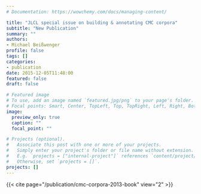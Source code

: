```yaml
---
# Documentation: https://wowchemy.com/docs/managing-content/

title: "JLCL special issue on building & annotating CMC corpora"
subtitle: "New Publication"
summary: ""
authors:
- Michael Beißwenger
profile: false
tags: []
categories:
- publication
date: 2015-12-05T11:48:00
featured: false
draft: false

# Featured image
# To use, add an image named `featured.jpg/png` to your page's folder.
# Focal points: Smart, Center, TopLeft, Top, TopRight, Left, Right, BottomLeft, Bottom, BottomRight.
image:
  preview_only: true
  caption: ""
  focal_point: ""

# Projects (optional).
#   Associate this post with one or more of your projects.
#   Simply enter your project's folder or file name without extension.
#   E.g. `projects = ["internal-project"]` references `content/project/deep-learning/index.md`.
#   Otherwise, set `projects = []`.
projects: []
---
```

{{< cite page="/publication/cmc-corpora-2013-book" view="2" >}}

